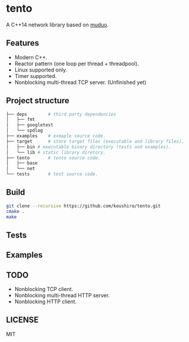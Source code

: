 # tento

A C++14 network library based on [muduo](https://github.com/chenshuo/muduo).

## Features

- Modern C++.
- Reactor pattern (one loop per thread + threadpool).
- Linux supported only. 
- Timer supported.
- Nonblocking multi-thread TCP server. (Unfinished yet)

## Project structure

```bash
├── deps        # third party dependencies
│   ├── fmt		  
│   ├── googletest
│   └── spdlog
├── examples    # exmaple source code.
├── target      # store target files (executable and library files).
│   ├── bin	# executable binary directory (tests and examples).
│   └── lib	# static library diretory.
├── tento       # tento source code.
│   ├── base
│   └── net
└── tests       # test source code.
```

## Build

```bash
git clone --recursive https://github.com/koushiro/tento.git
cmake .
make
```

## Tests


## Examples


## TODO

- Nonblocking TCP client.
- Nonblocking multi-thread HTTP server.
- Nonblocking HTTP client.

## LICENSE

MIT

